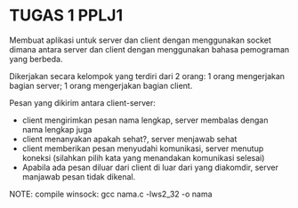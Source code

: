 # TUGAS 1 PPLJ1

Membuat aplikasi untuk server dan client dengan menggunakan socket dimana antara server dan client dengan menggunakan bahasa pemograman yang berbeda.

Dikerjakan secara kelompok yang terdiri dari 2 orang: 1 orang mengerjakan bagian server; 1 orang mengerjakan bagian client.

Pesan yang dikirim antara client-server:

- client mengirimkan pesan nama lengkap, server membalas dengan nama lengkap juga
- client menanyakan apakah sehat?, server menjawab sehat
- client memberikan pesan menyudahi komunikasi, server menutup koneksi (silahkan pilih kata yang menandakan komunikasi selesai)
- Apabila ada pesan diluar dari client di luar dari yang diakomdir, server manjawab pesan tidak dikenal.

NOTE:
compile winsock: gcc nama.c -lws2_32 -o nama
